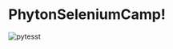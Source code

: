 # PhytonSeleniumCamp!
![pytesst](https://user-images.githubusercontent.com/127613730/228927991-fc5221c5-1656-40a2-8a76-18fb7e05d16a.jpg)

